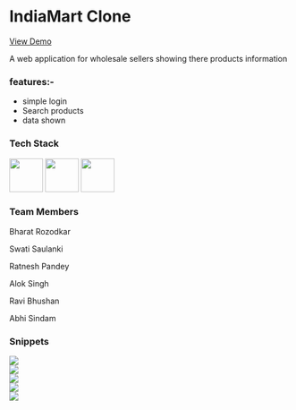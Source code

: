 # IndiaMart Clone

<a href="https://indiamartcloned.netlify.app/"><p>View Demo<p/></a>
<p>A web application for wholesale sellers showing there products information</p>

<h3>features:-</h3>
<ul>
  <li>simple login</li>
   <li>Search products</li>
   <li>data shown</li>
</ul>


<h3>Tech Stack</h3>
<div display="flex">
 <img src="https://cdn-icons-png.flaticon.com/512/732/732212.png" width="60px" height="60px" margin-right="30px"/>
<img src="https://cdn-icons-png.flaticon.com/512/919/919826.png" width="60px" height="60px" margin-right="30px"/>
  <img src="https://cdn-icons-png.flaticon.com/512/5968/5968292.png" width="60px" height="60px" margin-right="30px"/>
</div>

<h3>Team Members</h3>
<p>Bharat Rozodkar</p>
<p>Swati Saulanki</p>
<p>Ratnesh Pandey</p>
<p>Alok Singh</p>
<p>Ravi Bhushan</p>
<p>Abhi Sindam</p>

<h3>Snippets</h3>
<div>
<img src="https://miro.medium.com/max/1400/1*VZfy4rPglIO9cyK0R2NinA.png"/>
<div/>
  <div>
<img src="https://miro.medium.com/max/1400/1*ptwFVOj6ZFAWaq8dLFW0PA.png"/>
<div/>
    <div>
<img src="https://miro.medium.com/max/1400/1*oJTorLreLl_M7CIuaOgSIg.png"/>
<div/>
      <div>
<img src="https://miro.medium.com/max/1400/1*LN-BL8kj6F9sav-YpUHdqQ.png"/>
<div/>
        <div>
<img src="https://miro.medium.com/max/1400/1*hL2Kbjjar4K33gdIxHhI5Q.png"/>
<div/>
